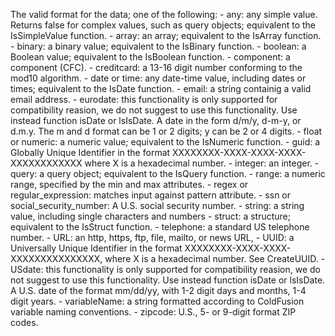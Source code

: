 The valid format for the data; one of the following:
			- any: any simple value. Returns false for complex values, such as query objects; equivalent to the IsSimpleValue function.
			- array: an array; equivalent to the IsArray function.
			- binary: a binary value; equivalent to the IsBinary function.
			- boolean: a Boolean value; equivalent to the IsBoolean function.
			- component: a component (CFC).
			- creditcard: a 13-16 digit number conforming to the mod10 algorithm.
			- date or time: any date-time value, including dates or times; equivalent to the IsDate function.
			- email: a string containig a valid email address.
			- eurodate: this functionality is only supported for compatibility reasion, we do not suggest to use this functionality. Use instead function isDate or lsIsDate. A date in the form d/m/y, d-m-y, or d.m.y. The m and d format can be 1 or 2 digits; y can be 2 or 4 digits.
			- float or numeric: a numeric value; equivalent to the IsNumeric function.
			- guid: a Globally Unique Identifier in the format XXXXXXXX-XXXX-XXXX-XXXX-XXXXXXXXXXXX where X is a hexadecimal number.
			- integer: an integer.
			- query: a query object; equivalent to the IsQuery function.
			- range: a numeric range, specified by the min and max attributes.
			- regex or regular_expression: matches input against pattern attribute.
			- ssn or social_security_number: A U.S. social security number.
			- string: a string value, including single characters and numbers
			- struct: a structure; equivalent to the IsStruct function.
			- telephone: a standard US telephone number.
			- URL: an http, https, ftp, file, mailto, or news URL,
			- UUID: a Universally Unique Identifier in the format XXXXXXXX-XXXX-XXXX-XXXXXXXXXXXXXXX, where X is a hexadecimal number. See CreateUUID.
			- USdate: this functionality is only supported for compatibility reasion, we do not suggest to use this functionality. Use instead function isDate or lsIsDate. A U.S. date of the format mm/dd/yy, with 1-2 digit days and months, 1-4 digit years.
			- variableName: a string formatted according to ColdFusion variable naming conventions.
			- zipcode: U.S., 5- or 9-digit format ZIP codes.